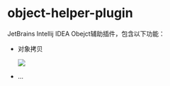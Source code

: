 # object-helper-plugin
JetBrains Intellij IDEA Obejct辅助插件，包含以下功能：

- 对象拷贝

  ![](https://image.bigcoder.cn/6d6af6fd-255c-4d32-83bb-85b39280460d.gif)

- …